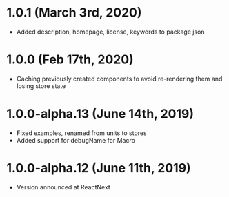 <a name="1.0.1"></a>
# 1.0.1 (March 3rd, 2020)
* Added description, homepage, license, keywords to package json

<a name="1.0.0"></a>
# 1.0.0 (Feb 17th, 2020)
* Caching previously created components to avoid re-rendering them and losing store state

<a name="1.0.0-alpha.13"></a>
# 1.0.0-alpha.13 (June 14th, 2019)
* Fixed examples, renamed from units to stores
* Added support for debugName for Macro

<a name="1.0.0-alpha.12"></a>
# 1.0.0-alpha.12 (June 11th, 2019)
* Version announced at ReactNext
